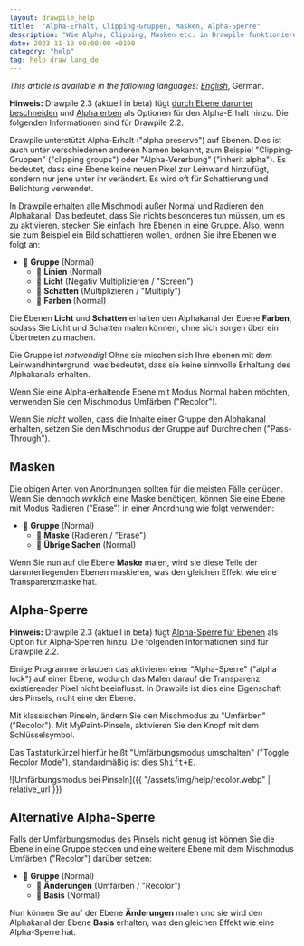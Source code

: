 ```yaml
---
layout: drawpile_help
title:  "Alpha-Erhalt, Clipping-Gruppen, Masken, Alpha-Sperre"
description: "Wie Alpha, Clipping, Masken etc. in Drawpile funktionieren."
date: 2023-11-19 00:00:00 +0100
category: "help"
tag: help draw lang_de
---
```


*This article is available in the following languages:* [*English*](clipping), German.

<div class="notification">
    <strong>Hinweis:</strong> Drawpile 2.3 (aktuell in beta) fügt <a href="/help/common/update2x3x0#layer-clipping-23-only">durch Ebene darunter beschneiden</a> und <a href="/help/common/update2x3x0#explicit-inheritpreserve-alpha-23-only">Alpha erben</a> als Optionen für den Alpha-Erhalt hinzu. Die folgenden Informationen sind für Drawpile 2.2.
</div>

Drawpile unterstützt Alpha-Erhalt ("alpha preserve") auf Ebenen. Dies ist auch unter verschiedenen anderen Namen bekannt, zum Beispiel "Clipping-Gruppen" ("clipping groups") oder "Alpha-Vererbung" ("inherit alpha"). Es bedeutet, dass eine Ebene keine neuen Pixel zur Leinwand hinzufügt, sondern nur jene unter ihr verändert. Es wird oft für Schattierung und Belichtung verwendet.

In Drawpile erhalten alle Mischmodi außer Normal und Radieren den Alphakanal. Das bedeutet, dass Sie nichts besonderes tun müssen, um es zu aktivieren, stecken Sie einfach Ihre Ebenen in eine Gruppe. Also, wenn sie zum Beispiel ein Bild schattieren wollen, ordnen Sie ihre Ebenen wie folgt an:

* 📁 **Gruppe** (Normal)
  * 📄 **Linien** (Normal)
  * 📄 **Licht** (Negativ Multiplizieren / "Screen")
  * 📄 **Schatten** (Multiplizieren / "Multiply")
  * 📄 **Farben** (Normal)

Die Ebenen **Licht** und **Schatten** erhalten den Alphakanal der Ebene **Farben**, sodass Sie Licht und Schatten malen können, ohne sich sorgen über ein Übertreten zu machen.

Die Gruppe ist *notwendig*! Ohne sie mischen sich Ihre ebenen mit dem Leinwandhintergrund, was bedeutet, dass sie keine sinnvolle Erhaltung des Alphakanals erhalten.

Wenn Sie eine Alpha-erhaltende Ebene mit Modus Normal haben möchten, verwenden Sie den Mischmodus Umfärben ("Recolor").

Wenn Sie *nicht* wollen, dass die Inhalte einer Gruppe den Alphakanal erhalten, setzen Sie den Mischmodus der Gruppe auf Durchreichen ("Pass-Through").

## Masken

Die obigen Arten von Anordnungen sollten für die meisten Fälle genügen. Wenn Sie dennoch *wirklich* eine Maske benötigen, können Sie eine Ebene mit Modus Radieren ("Erase") in einer Anordnung wie folgt verwenden:

* 📁 **Gruppe** (Normal)
  * 📄 **Maske** (Radieren / "Erase")
  * 📄 **Übrige Sachen** (Normal)

Wenn Sie nun auf die Ebene **Maske** malen, wird sie diese Teile der darunterliegenden Ebenen maskieren, was den gleichen Effekt wie eine Transparenzmaske hat.

## Alpha-Sperre

<div class="notification">
    <strong>Hinweis:</strong> Drawpile 2.3 (aktuell in beta) fügt <a href="/help/common/update2x3x0#layer-alpha-lock-22-compatible">Alpha-Sperre für Ebenen</a> als Option für Alpha-Sperren hinzu. Die folgenden Informationen sind für Drawpile 2.2.
</div>

Einige Programme erlauben das aktivieren einer "Alpha-Sperre" ("alpha lock") auf einer Ebene, wodurch das Malen darauf die Transparenz existierender Pixel nicht beeinflusst. In Drawpile ist dies eine Eigenschaft des Pinsels, nicht eine der Ebene.

Mit klassischen Pinseln, ändern Sie den Mischmodus zu "Umfärben" ("Recolor"). Mit MyPaint-Pinseln, aktivieren Sie den Knopf mit dem Schlüsselsymbol.

Das Tastaturkürzel hierfür heißt "Umfärbungsmodus umschalten" ("Toggle Recolor Mode"), standardmäßig ist dies <kbd>Shift+E</kbd>.

![Umfärbungsmodus bei Pinseln]({{ "/assets/img/help/recolor.webp" | relative_url }})

## Alternative Alpha-Sperre

Falls der Umfärbungsmodus des Pinsels nicht genug ist können Sie die Ebene in eine Gruppe stecken und eine weitere Ebene mit dem Mischmodus Umfärben ("Recolor") darüber setzen:

* 📁 **Gruppe** (Normal)
  * 📄 **Änderungen** (Umfärben / "Recolor")
  * 📄 **Basis** (Normal)

Nun können Sie auf der Ebene **Änderungen** malen und sie wird den Alphakanal der Ebene **Basis** erhalten, was den gleichen Effekt wie eine Alpha-Sperre hat.
